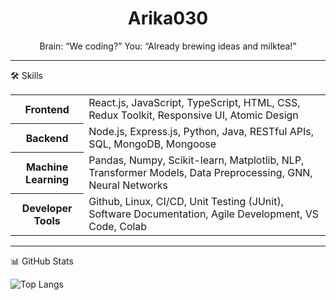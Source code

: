 <h1 align="center">Arika030</h1>
<p align="center">
  Brain: “We coding?” You: “Already brewing ideas and milktea!”
</p>

<hr />

🛠️ Skills
<table> 
  <tr> <th>Frontend</th> 
    <td>React.js, JavaScript, TypeScript, HTML, CSS, Redux Toolkit, Responsive UI, Atomic Design</td> 
  </tr> 
  <tr> <th>Backend</th> <td> Node.js, Express.js, Python, Java, RESTful APIs, SQL, MongoDB, Mongoose</td> </tr> 
  <tr> <th>Machine Learning</th> <td> Pandas, Numpy, Scikit-learn, Matplotlib, NLP, Transformer Models, Data Preprocessing, GNN, Neural Networks</td> </tr> 
  <tr> <th>Developer Tools</th> <td> Github, Linux, CI/CD, Unit Testing (JUnit), Software Documentation, Agile Development, VS Code, Colab</td> </tr> 
</table>

<hr />

📊 GitHub Stats

![Top Langs](https://github-readme-stats.vercel.app/api/top-langs/?username=uehlingeric&layout=compact)
